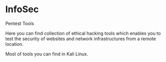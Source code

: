 # InfoSec
Pentest Tools

Here you can find collection of ethical hacking tools which enables you to test the security of websites and network infrastructures
from a remote location.

Most of tools you can find in Kali Linux. 
